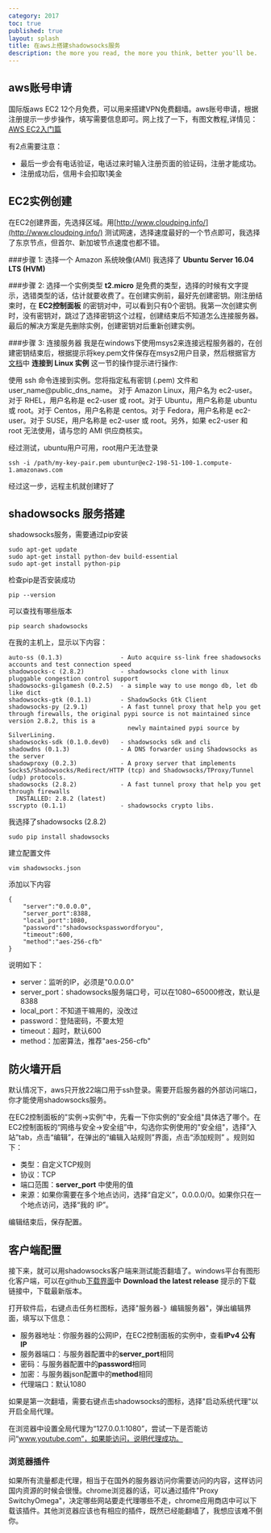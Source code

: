 ```yaml
---
category: 2017
toc: true
published: true
layout: splash
title: 在aws上搭建shadowsocks服务
description: the more you read, the more you think, better you'll be.
---
```


## aws账号申请
国际版aws EC2 12个月免费，可以用来搭建VPN免费翻墙。aws账号申请，根据注册提示一步步操作，填写需要信息即可。网上找了一下，有图文教程,详情见：[AWS EC2入门篇](https://blog.waterstrong.me/aws-ec2-basic/)

有2点需要注意：
- 最后一步会有电话验证，电话过来时输入注册页面的验证码，注册才能成功。
- 注册成功后，信用卡会扣取1美金

## EC2实例创建
在EC2创建界面，先选择区域。用[http://www.cloudping.info/](http://www.cloudping.info/)
测试网速，选择速度最好的一个节点即可，我选择了东京节点，但首尔、新加坡节点速度也都不错。

###步骤 1: 选择一个 Amazon 系统映像(AMI)
我选择了 **Ubuntu Server 16.04 LTS (HVM)**

###步骤 2: 选择一个实例类型
**t2.micro** 是免费的类型，选择的时候有文字提示，选错类型的话，估计就要收费了。在创建实例前，最好先创建密钥。刚注册结束时，在 **EC2控制面板** 的密钥对中，可以看到只有0个密钥。我第一次创建实例时，没有密钥对，跳过了选择密钥这个过程，创建结束后不知道怎么连接服务器。最后的解决方案是先删除实例，创建密钥对后重新创建实例。

###步骤 3: 连接服务器
我是在windows下使用msys2来连接远程服务器的，在创建密钥结束后，根据提示将key.pem文件保存在msys2用户目录，然后根据官方[文档](http://docs.aws.amazon.com/zh_cn/AWSEC2/latest/UserGuide/AccessingInstancesLinux.html)中 **连接到 Linux 实例** 这一节的操作提示进行操作:

使用 ssh 命令连接到实例。您将指定私有密钥 (.pem) 文件和 user_name@public_dns_name。 对于 Amazon Linux，用户名为 ec2-user。对于 RHEL，用户名称是 ec2-user 或 root。对于 Ubuntu，用户名称是 ubuntu 或 root。对于 Centos，用户名称是 centos。对于 Fedora，用户名称是 ec2-user。对于 SUSE，用户名称是 ec2-user 或 root。另外，如果 ec2-user 和 root 无法使用，请与您的 AMI 供应商核实。

经过测试，ubuntu用户可用，root用户无法登录
```terminal
ssh -i /path/my-key-pair.pem ubuntur@ec2-198-51-100-1.compute-1.amazonaws.com
```

经过这一步，远程主机就创建好了

## shadowsocks 服务搭建
shadowsocks服务，需要通过pip安装
```terminal
sudo apt-get update
sudo apt-get install python-dev build-essential
sudo apt-get install python-pip
```

检查pip是否安装成功
```terminal
pip --version
```

可以查找有哪些版本
```
pip search shadowsocks
```
在我的主机上，显示以下内容：
```terminal
auto-ss (0.1.3)                - Auto acquire ss-link free shadowsocks accounts and test connection speed
shadowsocks-c (2.8.2)          - shadowsocks clone with linux pluggable congestion control support
shadowsocks-gilgamesh (0.2.5)  - a simple way to use mongo db, let db like dict
shadowsocks-gtk (0.1.1)        - ShadowSocks Gtk Client
shadowsocks-py (2.9.1)         - A fast tunnel proxy that help you get through firewalls, the original pypi source is not maintained since version 2.8.2, this is a
                                 newly maintained pypi source by SilverLining.
shadowsocks-sdk (0.1.0.dev0)   - shadowsocks sdk and cli
shadowdns (0.1.3)              - A DNS forwarder using Shadowsocks as the server
shadowproxy (0.2.3)            - A proxy server that implements Socks5/Shadowsocks/Redirect/HTTP (tcp) and Shadowsocks/TProxy/Tunnel (udp) protocols.
shadowsocks (2.8.2)            - A fast tunnel proxy that help you get through firewalls
  INSTALLED: 2.8.2 (latest)
sscrypto (0.1.1)               - shadowsocks crypto libs.
```

我选择了shadowsocks (2.8.2)
```terminal
sudo pip install shadowsocks
```

建立配置文件
```terminal
vim shadowsocks.json
```

添加以下内容
```
{
    "server":"0.0.0.0",
    "server_port":8388,
    "local_port":1080,
    "password":"shadowsockspasswordforyou",
    "timeout":600,
    "method":"aes-256-cfb"
}
```
说明如下：
- server：监听的IP，必须是"0.0.0.0"
- server_port：shadowsocks服务端口号，可以在1080~65000修改，默认是8388
- local_port：不知道干嘛用的，没改过
- password：登陆密码，不要太短
- timeout：超时，默认600
- method：加密算法，推荐"aes-256-cfb"

## 防火墙开启
默认情况下，aws只开放22端口用于ssh登录。需要开启服务器的外部访问端口，你才能使用shadowsocks服务。

在EC2控制面板的"实例->实例"中，先看一下你实例的"安全组"具体选了哪个。在EC2控制面板的“网络与安全->安全组”中，勾选你实例使用的"安全组"，选择“入站”tab，点击“编辑”，在弹出的“编辑入站规则”界面，点击“添加规则” 。规则如下：

- 类型：自定义TCP规则
- 协议：TCP
- 端口范围：**server_port** 中使用的值
- 来源：如果你需要在多个地点访问，选择“自定义”，0.0.0.0/0。如果你只在一个地点访问，选择“我的 IP”。

编辑结束后，保存配置。

## 客户端配置
接下来，就可以用shadowsocks客户端来测试能否翻墙了。windows平台有图形化客户端，可以在github[下载界面](https://github.com/shadowsocks/shadowsocks-windows)中 **Download the latest release** 提示的下载链接中，下载最新版本。

打开软件后，右键点击任务栏图标，选择"服务器-》编辑服务器"，弹出编辑界面，填写以下信息：
- 服务器地址：你服务器的公网IP，在EC2控制面板的实例中，查看**IPv4 公有 IP**
- 服务器端口：与服务器配置中的**server_port**相同
- 密码：与服务器配置中的**password**相同
- 加密：与服务器json配置中的**method**相同
- 代理端口：默认1080

如果是第一次翻墙，需要右键点击shadowsocks的图标，选择"启动系统代理"以开启全局代理。

在浏览器中设置全局代理为“127.0.0.1:1080”，尝试一下是否能访问“www.youtube.com”，如果能访问，说明代理成功。

### 浏览器插件
如果所有流量都走代理，相当于在国外的服务器访问你需要访问的内容，这样访问国内资源的时候会很慢。chrome浏览器的话，可以通过插件"Proxy SwitchyOmega"，决定哪些网站要走代理哪些不走，chrome应用商店中可以下载该插件。其他浏览器应该也有相应的插件，既然已经能翻墙了，我想应该难不倒你。
